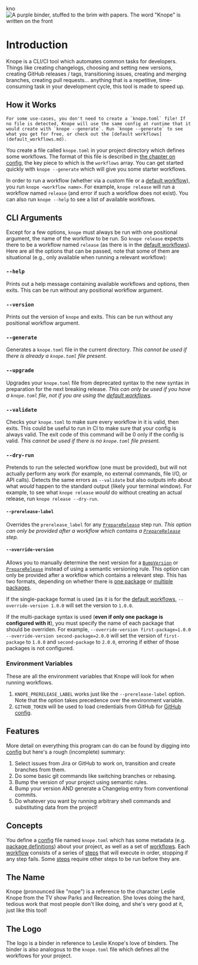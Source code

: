 kno![A purple binder, stuffed to the brim with papers. The word "Knope" is written on the front](favicon.png)

# Introduction

Knope is a CLI/CI tool which automates common tasks for developers. Things like creating changelogs, choosing and setting new versions, creating GitHub releases / tags, transitioning issues, creating and merging branches, creating pull requests... anything that is a repetitive, time-consuming task in your development cycle, this tool is made to speed up.

## How it Works

```admonish info
For some use-cases, you don't need to create a `knope.toml` file! If no file is detected, Knope will use the same config at runtime that it would create with `knope --generate`. Run `knope --generate` to see what you get for free, or check out the [default workflows](default_workflows.md).
```

You create a file called `knope.toml` in your project directory which defines some workflows. The format of this file is described in [the chapter on config][config], the key piece to which is the `workflows` array. You can get started quickly with `knope --generate` which will give you some starter workflows.

In order to run a workflow (whether via a custom file or a [default workflow](default_workflows.md)), you run `knope <workflow name>`. For example, `knope release` will run a workflow named `release` (and error if such a workflow does not exist). You can also run `knope --help` to see a list of available workflows.

## CLI Arguments

Except for a few options, `knope` must always be run with one positional argument, the name of the workflow to be run. So `knope release` expects there to be a workflow named `release` (as there is in the [default workflows](default_workflows.md)). Here are all the options that can be passed, note that some of them are situational (e.g., only available when running a relevant workflow):

### `--help`

Prints out a help message containing available workflows and options, then exits. This can be run without any positional workflow argument.

### `--version`

Prints out the version of `knope` and exits. This can be run without any positional workflow argument.

### `--generate`

Generates a `knope.toml` file in the current directory. _This cannot be used if there is already a `knope.toml` file present._

### `--upgrade`

Upgrades your `knope.toml` file from deprecated syntax to the new syntax in preparation for the next breaking release. _This can only be used if you have a `knope.toml` file, not if you are using the [default workflows](default_workflows.md)._

### `--validate`

Checks your `knope.toml` to make sure every workflow in it is valid, then exits. This could be useful to run in CI to make sure that your config is always valid. The exit code of this command will be 0 only if the config is valid. _This cannot be used if there is no `knope.toml` file present._

### `--dry-run`

Pretends to run the selected workflow (one must be provided), but will not actually perform any work (for example, no external commands, file I/O, or API calls). Detects the same errors as `--validate` but also outputs info about what _would_ happen to the standard output (likely your terminal window). For example, to see what `knope release` _would_ do without creating an actual release, run `knope release --dry-run`.

#### `--prerelease-label`

Overrides the `prerelease_label` for any [`PrepareRelease`] step run. _This option can only be provided after a workflow which contains a [`PrepareRelease`] step._

#### `--override-version`

Allows you to manually determine the next version for a [`BumpVersion`] or [`PrepareRelease`] instead of using a semantic versioning rule. This option can only be provided after a workflow which contains a relevant step. This has two formats, depending on whether there is [one package](config/packages.md#a-single-package-with-a-single-versioned-file) or [multiple packages](config/packages.md#multiple-packages).

If the single-package format is used (as it is for the [default workflows](default_workflows.md), `--override-version 1.0.0` will set the version to `1.0.0`.

If the multi-package syntax is used (**even if only one package is configured with it**), you must specify the name of each package that should be overriden. For example, `--override-version first-package=1.0.0 --override-version second-package=2.0.0` will set the version of `first-package` to `1.0.0` and `second-package` to `2.0.0`, erroring if either of those packages is not configured.

### Environment Variables

These are all the environment variables that Knope will look for when running workflows.

1. `KNOPE_PRERELEASE_LABEL` works just like the `--prerelease-label` option. Note that the option takes precedence over the environment variable.
2. `GITHUB_TOKEN` will be used to load credentials from GitHub for [GitHub config].

## Features

More detail on everything this program can do can be found by digging into [config] but here's a rough (incomplete) summary:

1. Select issues from Jira or GitHub to work on, transition and create branches from them.
2. Do some basic git commands like switching branches or rebasing.
3. Bump the version of your project using semantic rules.
4. Bump your version AND generate a Changelog entry from conventional commits.
5. Do whatever you want by running arbitrary shell commands and substituting data from the project!

## Concepts

You define a [config] file named `knope.toml` which has some metadata (e.g. [package definitions]) about your project, as well as a set of [workflows][workflow]. Each [workflow] consists of a series of [steps][step] that will execute in order, stopping if any step fails. Some [steps][step] require other steps to be run before they are.

## The Name

Knope (pronounced like "nope") is a reference to the character Leslie Knope from the TV show Parks and Recreation. She loves doing the hard, tedious work that most people don't like doing, and she's very good at it, just like this tool!

## The Logo

The logo is a binder in reference to Leslie Knope's love of binders. The binder is also analogous to the `knope.toml` file which defines all the workflows for your project.

[config]: config/config.md
[package definitions]: config/packages.md
[workflow]: config/workflow.md
[step]: config/step/step.md
[`preparerelease`]: config/step/PrepareRelease.md
[`bumpversion`]: config/step/BumpVersion.md
[github config]: config/github.md
